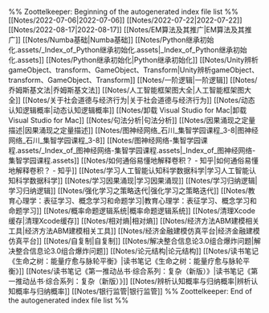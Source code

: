 %% Zoottelkeeper: Beginning of the autogenerated index file list  %%
 [[Notes/2022-07-06|2022-07-06]]
 [[Notes/2022-07-22|2022-07-22]]
 [[Notes/2022-08-17|2022-08-17]]
 [[Notes/EM算法及其推广|EM算法及其推广]]
 [[Notes/Numba基础|Numba基础]]
 [[Notes/Python继承初始化.assets/_Index_of_Python继承初始化.assets|_Index_of_Python继承初始化.assets]]
 [[Notes/Python继承初始化|Python继承初始化]]
 [[Notes/Unity辨析gameObject、transform、GameObject、Transform|Unity辨析gameObject、transform、GameObject、Transform]]
 [[Notes/一阶逻辑|一阶逻辑]]
 [[Notes/乔姆斯基文法|乔姆斯基文法]]
 [[Notes/人工智能框架图大全|人工智能框架图大全]]
 [[Notes/关于社会道德与经济行为|关于社会道德与经济行为]]
 [[Notes/动态认知逻辑概率|动态认知逻辑概率]]
 [[Notes/卸载 Visual Studio for Mac|卸载 Visual Studio for Mac]]
 [[Notes/句法分析|句法分析]]
 [[Notes/因果涌现之定量描述|因果涌现之定量描述]]
 [[Notes/图神经网络_石川_集智学园课程_3-8|图神经网络_石川_集智学园课程_3-8]]
 [[Notes/图神经网络-集智学园课程.assets/_Index_of_图神经网络-集智学园课程.assets|_Index_of_图神经网络-集智学园课程.assets]]
 [[Notes/如何通俗易懂地解释卷积？ - 知乎|如何通俗易懂地解释卷积？ - 知乎]]
 [[Notes/学习人工智能认知科学数据科学|学习人工智能认知科学数据科学]]
 [[Notes/学习因果涌现|学习因果涌现]]
 [[Notes/学习归纳逻辑|学习归纳逻辑]]
 [[Notes/强化学习之策略迭代|强化学习之策略迭代]]
 [[Notes/教育心理学：表征学习、概念学习和命题学习|教育心理学：表征学习、概念学习和命题学习]]
 [[Notes/概率命题逻辑系统|概率命题逻辑系统]]
 [[Notes/清理Xcode缓存|清理Xcode缓存]]
 [[Notes/相对熵|相对熵]]
 [[Notes/经济方法ABM建模相关工具|经济方法ABM建模相关工具]]
 [[Notes/经济金融建模仿真平台|经济金融建模仿真平台]]
 [[Notes/自复制|自复制]]
 [[Notes/解决整合信息论3.0组合爆炸问题|解决整合信息论3.0组合爆炸问题]]
 [[Notes/论元结构|论元结构]]
 [[Notes/读书笔记《生命之树：能量疗愈与脉轮平衡》|读书笔记《生命之树：能量疗愈与脉轮平衡》]]
 [[Notes/读书笔记《第一推动丛书·综合系列：复杂（新版）》|读书笔记《第一推动丛书·综合系列：复杂（新版）》]]
 [[Notes/辨析认知概率与归纳概率|辨析认知概率与归纳概率]]
 [[Notes/银行监管|银行监管]]
%% Zoottelkeeper: End of the autogenerated index file list  %%
